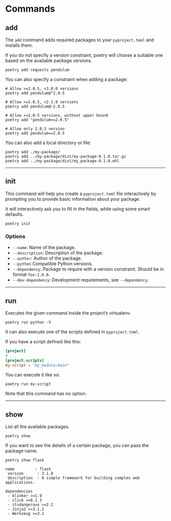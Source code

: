 # Commands

## add

The `add` command adds required packages to your `pyproject.toml` and installs them.

If you do not specify a version constraint, poetry will choose a suitable one based on
the available package versions.

```shell
poetry add requests pendulum
```

You can also specify a constraint when adding a package:

```shell
# Allow >=2.0.5, <3.0.0 versions
poetry add pendulum@^2.0.5

# Allow >=2.0.5, <2.1.0 versions
poetry add pendulum@~2.0.5

# Allow >=2.0.5 versions, without upper bound
poetry add "pendulum>=2.0.5"

# Allow only 2.0.5 version
poetry add pendulum==2.0.5
```

You can also add a local directory or file:

```shell
poetry add ./my-package/
poetry add ../my-package/dist/my-package-0.1.0.tar.gz
poetry add ../my-package/dist/my_package-0.1.0.whl
```

---

## init

This command will help you create a `pyproject.toml` file interactively by prompting you
to provide basic information about your package.

It will interactively ask you to fill in the fields, while using some smart defaults.

```shell
poetry init
```

### Options

* `--name`: Name of the package.
* `--description`: Description of the package.
* `--author`: Author of the package.
* `--python` Compatible Python versions.
* `--dependency`: Package to require with a version constraint. Should be in format
`foo:1.0.0`.
* `--dev-dependency`: Development requirements, see `--dependency`.

---

## run

Executes the given command inside the project’s virtualenv.

```shell
poetry run python -V
```

It can also execute one of the scripts defined in `pyproject.toml`.

If you have a script defined like this:

```toml
[project]
# ...
[project.scripts]
my-script = "my_module:main"
```

You can execute it like so:

```shell
poetry run my-script
```

Note that this command has no option.

---

## show

List all the available packages.

```shell
poetry show
```

If you want to see the details of a certain package, you can pass the package name.

```shell
poetry show flask

name         : flask
 version      : 3.1.0
 description  : A simple framework for building complex web applications.

dependencies
 - blinker >=1.9
 - click >=8.1.3
 - itsdangerous >=2.2
 - Jinja2 >=3.1.2
 - Werkzeug >=3.1
```
